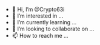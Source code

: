 - 👋 Hi, I’m @Crypto63i
- 👀 I’m interested in ...
- 🌱 I’m currently learning ...
- 💞️ I’m looking to collaborate on ...
- 📫 How to reach me ...

<!---
Crypto63i/Crypto63i is a ✨ special ✨ repository because its `README.md` (this file) appears on your GitHub profile.
You can click the Preview link to take a look at your changes.
--->
